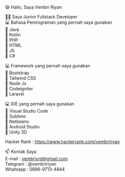 :smile: Hallo, Saya Vembri Riyan

:man_technologist: Saya Junior Fullstack Developer\
:computer: Bahasa Pemrograman yang pernah saya gunakan\
:pushpin: Java\
:pushpin: Kotlin\
:pushpin: PHP\
:pushpin: HTML\
:pushpin: JS\
:pushpin: C#

:computer: Framework yang pernah saya gunakan\
:pushpin: Bootstrap\
:pushpin: Tailwind CSS\
:pushpin: Node Js\
:pushpin: Codeigniter\
:pushpin: Laravel

:computer: IDE yang pernah saya gunakan\
:pushpin: Visual Studio Code\
:pushpin: Sublime\
:pushpin: Netbeans\
:pushpin: Android Studio\
:pushpin: Unity 3D

Hacker Rank : https://www.hackerrank.com/vembririyan

📫 Kontak Saya \
E-mail : vembrivrd@gmail.com\
Telegram : @vembririyan\
Whatsapp : 0896-9713-4844
